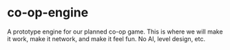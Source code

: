 co-op-engine
============

A prototype engine for our planned co-op game. This is where we will make it work, make it network, and make it feel fun. No AI, level design, etc.
